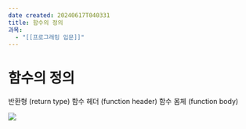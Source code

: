 ```yaml
---
date created: 20240617T040331
title: 함수의 정의
과목:
  - "[[프로그래밍 입문]]"
---
```


# 함수의 정의

반환형 (return type)
함수 헤더 (function header)
함수 몸체 (function body)

![](https://i.imgur.com/saApoOl.png)
